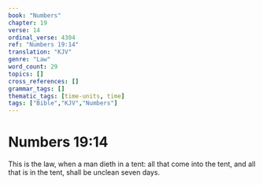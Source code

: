 ```yaml
---
book: "Numbers"
chapter: 19
verse: 14
ordinal_verse: 4304
ref: "Numbers 19:14"
translation: "KJV"
genre: "Law"
word_count: 29
topics: []
cross_references: []
grammar_tags: []
thematic_tags: [time-units, time]
tags: ["Bible","KJV","Numbers"]
---
```


# Numbers 19:14

This is the law, when a man dieth in a tent: all that come into the tent, and all that is in the tent, shall be unclean seven days.
